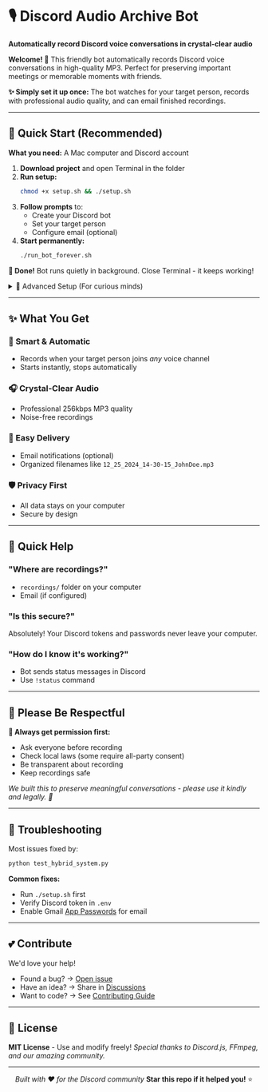 # 🎙️ Discord Audio Archive Bot

**Automatically record Discord voice conversations in crystal-clear audio**

**Welcome! 👋** This friendly bot automatically records Discord voice conversations in high-quality MP3. Perfect for preserving important meetings or memorable moments with friends.

**✨ Simply set it up once:**
The bot watches for your target person, records with professional audio quality, and can email finished recordings.

---

## 🚀 Quick Start (Recommended)

**What you need:** A Mac computer and Discord account

1. **Download project** and open Terminal in the folder
2. **Run setup:**
   ```bash
   chmod +x setup.sh && ./setup.sh
   ```
3. **Follow prompts** to:
   - Create your Discord bot
   - Set your target person
   - Configure email (optional)
4. **Start permanently:**
   ```bash
   ./run_bot_forever.sh
   ```

**🎉 Done!** Bot runs quietly in background. Close Terminal - it keeps working!

<details>
<summary>🔧 Advanced Setup (For curious minds)</summary>

**Manual process:**
```bash
python3 -m venv venv && source venv/bin/activate
pip install -r requirements.txt
npm install
cp .env.example .env  # Edit with your settings
python hybrid_bot.py  # In one terminal
node voice_recorder.js  # In another
```
</details>

---

## ✨ What You Get

### 🎯 Smart & Automatic
- Records when your target person joins *any* voice channel
- Starts instantly, stops automatically

### 🎧 Crystal-Clear Audio
- Professional 256kbps MP3 quality
- Noise-free recordings

### 📧 Easy Delivery
- Email notifications (optional)
- Organized filenames like ```12_25_2024_14-30-15_JohnDoe.mp3```

### 🛡️ Privacy First
- All data stays on your computer
- Secure by design

---

## 🤔 Quick Help

### "Where are recordings?"
- ```recordings/``` folder on your computer
- Email (if configured)

### "Is this secure?"
Absolutely! Your Discord tokens and passwords never leave your computer.

### "How do I know it's working?"
- Bot sends status messages in Discord
- Use ```!status``` command

---

## 🚨 Please Be Respectful

**🤝 Always get permission first:**
- Ask everyone before recording
- Check local laws (some require all-party consent)
- Be transparent about recording
- Keep recordings safe

*We built this to preserve meaningful conversations - please use it kindly and legally. 💝*

---

## 🔧 Troubleshooting

Most issues fixed by:
```bash
python test_hybrid_system.py
```

**Common fixes:**
- Run ```./setup.sh``` first
- Verify Discord token in ```.env```
- Enable Gmail [App Passwords](https://myaccount.google.com/apppasswords) for email

---

## 💕 Contribute

We'd love your help!
- Found a bug? → [Open issue](https://github.com/your-repo/issues)
- Have an idea? → Share in [Discussions](https://github.com/your-repo/discussions)
- Want to code? → See [Contributing Guide](CONTRIBUTING.md)

---

## 📝 License

**MIT License** - Use and modify freely!
*Special thanks to Discord.js, FFmpeg, and our amazing community.*

---

<div align="center">

*Built with ❤️ for the Discord community*
**Star this repo if it helped you!** ⭐

</div>
